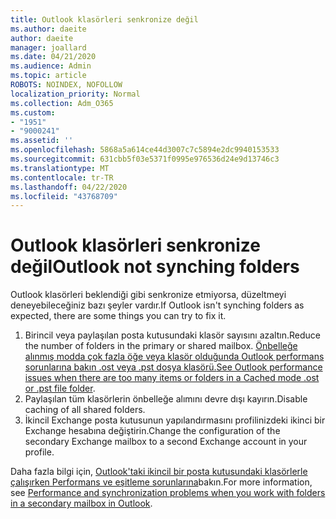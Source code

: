 ```yaml
---
title: Outlook klasörleri senkronize değil
ms.author: daeite
author: daeite
manager: joallard
ms.date: 04/21/2020
ms.audience: Admin
ms.topic: article
ROBOTS: NOINDEX, NOFOLLOW
localization_priority: Normal
ms.collection: Adm_O365
ms.custom:
- "1951"
- "9000241"
ms.assetid: ''
ms.openlocfilehash: 5868a5a614ce44d3007c7c5894e2dc9940153533
ms.sourcegitcommit: 631cbb5f03e5371f0995e976536d24e9d13746c3
ms.translationtype: MT
ms.contentlocale: tr-TR
ms.lasthandoff: 04/22/2020
ms.locfileid: "43768709"
---
```

# <a name="outlook-not-synching-folders"></a><span data-ttu-id="bfe7e-102">Outlook klasörleri senkronize değil</span><span class="sxs-lookup"><span data-stu-id="bfe7e-102">Outlook not synching folders</span></span>

<span data-ttu-id="bfe7e-103">Outlook klasörleri beklendiği gibi senkronize etmiyorsa, düzeltmeyi deneyebileceğiniz bazı şeyler vardır.</span><span class="sxs-lookup"><span data-stu-id="bfe7e-103">If Outlook isn't synching folders as expected, there are some things you can try to fix it.</span></span>

1. <span data-ttu-id="bfe7e-104">Birincil veya paylaşılan posta kutusundaki klasör sayısını azaltın.</span><span class="sxs-lookup"><span data-stu-id="bfe7e-104">Reduce the number of folders in the primary or shared mailbox.</span></span> <span data-ttu-id="bfe7e-105">[Önbelleğe alınmış modda çok fazla öğe veya klasör olduğunda Outlook performans sorunlarına bakın .ost veya .pst dosya klasörü.](https://support.microsoft.com/help/2768656)</span><span class="sxs-lookup"><span data-stu-id="bfe7e-105">[See Outlook performance issues when there are too many items or folders in a Cached mode .ost or .pst file folder](https://support.microsoft.com/help/2768656).</span></span>
2. <span data-ttu-id="bfe7e-106">Paylaşılan tüm klasörlerin önbelleğe alımını devre dışı kayırın.</span><span class="sxs-lookup"><span data-stu-id="bfe7e-106">Disable caching of all shared folders.</span></span>
3. <span data-ttu-id="bfe7e-107">İkincil Exchange posta kutusunun yapılandırmasını profilinizdeki ikinci bir Exchange hesabına değiştirin.</span><span class="sxs-lookup"><span data-stu-id="bfe7e-107">Change the configuration of the secondary Exchange mailbox to a second Exchange account in your profile.</span></span>

<span data-ttu-id="bfe7e-108">Daha fazla bilgi için, [Outlook'taki ikincil bir posta kutusundaki klasörlerle çalışırken Performans ve eşitleme sorunlarına](https://support.microsoft.com/help/3115602)bakın.</span><span class="sxs-lookup"><span data-stu-id="bfe7e-108">For more information, see [Performance and synchronization problems when you work with folders in a secondary mailbox in Outlook](https://support.microsoft.com/help/3115602).</span></span>

